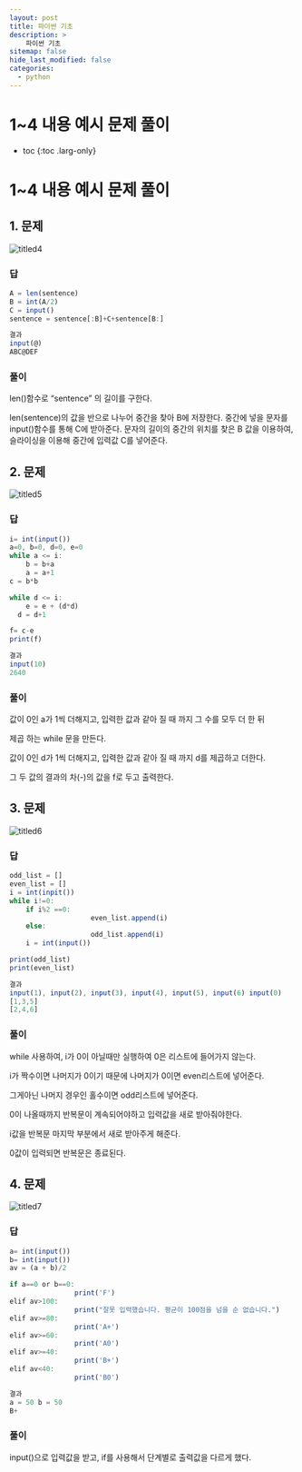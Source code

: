 ```yaml
---
layout: post
title: 파이썬 기초
description: >
    파이썬 기초
sitemap: false
hide_last_modified: false
categories:
  - python
---
```

# 1~4 내용 예시 문제 풀이

* toc
{:toc .larg-only}

# 1~4 내용 예시 문제 풀이

## 1. 문제

![titled4](/assets/img/python3/titled4.png)
### 답

```jsx
A = len(sentence)
B = int(A/2)
C = input()
sentence = sentence[:B]+C+sentence[B:]

결과
input(@)
ABC@DEF
```

### 풀이

len()함수로 “sentence” 의 길이를 구한다.

len(sentence)의 값을 반으로 나누어 중간을 찾아 B에 저장한다.
중간에 넣을 문자를 input()함수를 통해 C에 받아준다.
문자의 길이의 중간의 위치를 찾은 B 값을 이용하여, 슬라이싱을 이용해 중간에 입력값 C를 넣어준다.

## 2. 문제

![titled5](/assets/img/python3/titled5.png)
### 답

```jsx
i= int(input())
a=0, b=0, d=0, e=0
while a <= i:
	b = b+a
	a = a+1
c = b*b

while d <= i:
	e = e + (d*d)
  d = d+1

f= c-e
print(f)

결과
input(10)
2640
```

### 풀이

값이 0인 a가 1씩 더해지고, 입력한 값과 같아 질 때 까지 그 수를 모두 더 한 뒤

제곱 하는 while 문을 만든다.

값이 0인 d가 1씩 더해지고, 입력한 값과 같아 질 때 까지 d를 제곱하고 더한다.

그 두 값의 결과의 차(-)의 값을 f로 두고 출력한다.

## 3. 문제

![titled6](/assets/img/python3/titled6.png)
### 답

```jsx
odd_list = []
even_list = []
i = int(inpit())
while i!=0:
	if i%2 ==0:
					even_list.append(i)
	else:
					odd_list.append(i)
	i = int(input())

print(odd_list)
print(even_list)

결과
input(1), input(2), input(3), input(4), input(5), input(6) input(0)
[1,3,5]
[2,4,6]
```

### 풀이

while 사용하여, i가 0이 아닐때만 실행하여  0은 리스트에 들어가지 않는다.

i가 짝수이면 나머지가 0이기 때문에 나머지가 0이면 even리스트에 넣어준다.

그게아닌 나머지 경우인 홀수이면 odd리스트에 넣어준다.

0이 나올때까지 반복문이 계속되어야하고 입력값을 새로 받아줘야한다.

i값을 반복문 마지막 부분에서 새로 받아주게 해준다.

0값이 입력되면 반복문은 종료된다.

## 4. 문제

![titled7](/assets/img/python3/titled7.png)
### 답

```jsx
a= int(input())
b= int(input())
av = (a + b)/2

if a==0 or b==0:
				print('F')
elif av>100:
				print("잘못 입력했습니다. 평균이 100점을 넘을 순 없습니다.")
elif av>=80:
				print('A+')
elif av>=60:
				print('A0')
elif av>=40:
				print('B+')
elif av<40:
				print('B0')

결과
a = 50 b = 50
B+
```

### 풀이

input()으로 입력값을 받고,  if를 사용해서 단계별로 출력값을 다르게 했다.
